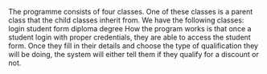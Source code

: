 The programme consists of four classes. One of these classes is a parent class that the child classes inherit from.
We have the following classes:
login
student form
diploma
degree
How the program works is that once a student login with proper credentials, they are able to access the student form.
Once they fill in their details and choose the type of qualification they will be doing, the system will either tell them if they qualify for a discount or not.
